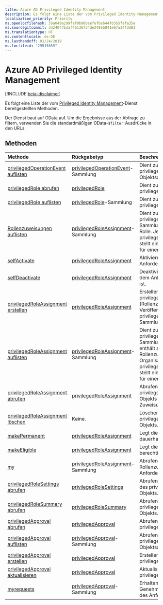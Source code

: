 ```yaml
---
title: Azure AD Privileged Identity Management
description: Es folgt eine Liste der vom Privileged Identity Management-Dienst bereitgestellten Methoden.
localization_priority: Priority
ms.openlocfilehash: 59a049a299faf0b90baefef8eb44f0365fafa35e
ms.sourcegitcommit: 3d24047b3af46136734de2486b041e67a34f3d83
ms.translationtype: HT
ms.contentlocale: de-DE
ms.lasthandoff: 01/24/2019
ms.locfileid: "29515055"
---
```

# <a name="azure-ad-privileged-identity-management"></a>Azure AD Privileged Identity Management

[!INCLUDE [beta-disclaimer](../../includes/beta-disclaimer.md)]

Es folgt eine Liste der vom [Privileged Identity Management](https://azure.microsoft.com/de-DE/documentation/articles/active-directory-privileged-identity-management-configure/)-Dienst bereitgestellten Methoden.

Der Dienst baut auf OData auf. Um die Ergebnisse aus der Abfrage zu filtern, verwenden Sie die standardmäßigen OData-``$filter``-Ausdrücke in den URLs.

## <a name="methods"></a>Methoden

| Methode           | Rückgabetyp    |Beschreibung|
|:---------------|:--------|:----------|
|[privilegedOperationEvent auflisten](../api/privilegedoperationevent-list.md) | [privilegedOperationEvent](privilegedoperationevent.md)-Sammlung |Dient zum Abrufen einer privilegedOperationEvent-Objektsammlung. |
|[privilegedRole abrufen](../api/privilegedrole-get.md) |[privilegedRole](privilegedrole.md)| Dient zum Abrufen eines privilegedRole-Objekts.|
|[privilegedRole auflisten](../api/privilegedrole-list.md) | [privilegedRole](privilegedrole.md)-Sammlung |Dient zum Abrufen einer privilegedRole-Sammlung. |
|[Rollenzuweisungen auflisten](../api/privilegedrole-list-assignments.md) | [privilegedRoleAssignment](privilegedroleassignment.md)-Sammlung |Dient zum Abrufen der privilegedRoleAssignment-Sammlung der jeweiligen Rolle. Jede privilegedRoleAssignment stellt eine Rollenzuweisung für einen Benutzer dar.|
|[selfActivate](../api/privilegedrole-selfactivate.md) | [privilegedRoleAssignment](privilegedroleassignment.md) |Aktivieren der Rolle, die dem Anforderer zugewiesen ist.|
|[selfDeactivate](../api/privilegedrole-selfdeactivate.md) | [privilegedRoleAssignment](privilegedroleassignment.md) |Deaktivieren der Rolle, die dem Anforderer zugewiesen ist.|
|[privilegedRoleAssignment erstellen](../api/privilegedroleassignment-post-privilegedroleassignments.md) |[privilegedRoleAssignment](privilegedroleassignment.md)| Erstellen einer neuen privilegedRoleAssignment (Rollenzuweisung) durch Veröffentlichen in der privilegedRoleAssignments-Sammlung.|
|[privilegedRoleAssignment auflisten](../api/privilegedroleassignment-list.md) | [privilegedRoleAssignment](privilegedroleassignment.md)-Sammlung |Dient zum Abrufen einer privilegedRoleAssignment-Sammlung. Die Sammlung enthält alle Rollenzuweisungen für die Organisation. Jede privilegedRoleAssignment stellt eine Rollenzuweisung für einen Benutzer dar. |
|[privilegedRoleAssignment abrufen](../api/privilegedroleassignment-get.md) | [privilegedRoleAssignment](privilegedroleassignment.md)|Abrufen des privilegedRoleAssignment-Objekts mit der angegebenen Zuweisungs-ID. |
|[privilegedRoleAssignment löschen](../api/privilegedroleassignment-delete.md) | Keine. |Löschen eines privilegedRoleAssignment-Objekts. |
|[makePermanent](../api/privilegedroleassignment-makepermanent.md) | [privilegedRoleAssignment](privilegedroleassignment.md) |Legt die Rollenzuweisung als dauerhaft fest. |
|[makeEligible](../api/privilegedroleassignment-makeeligible.md) | [privilegedRoleAssignment](privilegedroleassignment.md) |Legt die Rollenzuweisung als berechtigt fest. |
|[my](../api/privilegedroleassignment-my.md) | [privilegedRoleAssignment](privilegedroleassignment.md)-Sammlung|Abrufen der Rollenzuweisungen des Anforderers. |
|[privilegedRoleSettings abrufen](../api/privilegedrolesettings-get.md) | [privilegedRoleSettings](../resources/privilegedrolesettings.md)|Abrufen der Eigenschaften des privilegedRoleSettings-Objekts. |
|[privilegedRoleSummary abrufen](../api/privilegedrolesummary-get.md) | [privilegedRoleSummary](../resources/privilegedrolesummary.md)|Abrufen des privilegedRoleSummary-Objekts. |
|[privilegedApproval abrufen](../api/privilegedapproval-get.md) |[privilegedApproval](privilegedapproval.md)| Abrufen eines privilegedApproval-Objekts.|
|[privilegedApproval auflisten](../api/privilegedapproval-list.md) | [privilegedApproval](privilegedapproval.md)-Sammlung |Abrufen einer privilegedApproval-Objektsammlung. |
|[privilegedApproval erstellen](../api/privilegedapproval-post-privilegedapproval.md) | [privilegedApproval](privilegedapproval.md)    |Erstellen eines privilegedApproval-Objekts. |
|[privilegedApproval aktualisieren](../api/privilegedapproval-update.md) | [privilegedApproval](privilegedapproval.md) |Aktualisieren eines privilegedApproval-Objekts. |
|[myrequests](../api/privilegedapproval-myrequests.md) | [privilegedApproval](privilegedapproval.md)-Sammlung|Erhalten Sie die Genehmigungsanforderungen des Anforderers. |

<!-- uuid: 8fcb5dbc-d5aa-4681-8e31-b001d5168d79
2015-10-25 14:57:30 UTC -->
<!--
{
  "type": "#page.annotation",
  "description": "Service root",
  "keywords": "",
  "section": "documentation",
  "tocPath": "",
  "suppressions": [
    "Error: /api-reference/beta/resources/privilegedidentitymanagement-root.md:\r\n      Exception processing links.\r\n    System.ArgumentException: Link Definition was null. Link text: !INCLUDE [beta-disclaimer](../../includes/beta-disclaimer.md)\r\n      at ApiDoctor.Validation.DocFile.get_LinkDestinations()\r\n      at ApiDoctor.Validation.DocSet.ValidateLinks(Boolean includeWarnings, String[] relativePathForFiles, IssueLogger issues, Boolean requireFilenameCaseMatch, Boolean printOrphanedFiles)"
  ]
}
-->
